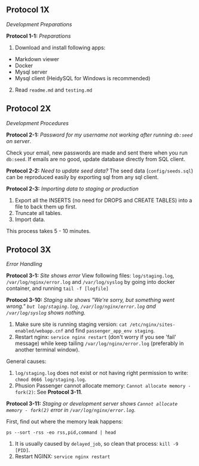 ## Protocol 1X
*Development Preparations*

**Protocol 1-1:**
*Preparations*
1. Download and install following apps:
  - Markdown viewer
  - Docker
  - Mysql server
  - Mysql client (HeidySQL for Windows is recommended)
2. Read `readme.md` and `testing.md`

## Protocol 2X
*Development Procedures*

**Protocol 2-1:**
*Password for my username not working after running `db:seed` on server*.

Check your email, new passwords are made and sent there when you run `db:seed`.
If emails are no good, update database directly from SQL client.

**Protocol 2-2:**
*Need to update seed data?*
The seed data (`config/seeds.sql`) can be reproduced easily by exporting sql from any sql client.

**Protocol 2-3:**
*Importing data to staging or production*
1. Export all the INSERTS (no need for DROPS and CREATE TABLES) into a file to back them up first.
2. Truncate all tables.
3. Import data.

This process takes 5 - 10 minutes.

## Protocol 3X
*Error Handling*

**Protocol 3-1:**
*Site shows error*
View following files: `log/staging.log`, `/var/log/nginx/error.log` and `/var/log/syslog`
by going into docker container, and running `tail -f [logfile]`

**Protocol 3-10:**
*Staging site shows "We're sorry, but something went wrong." `but log/staging.log`, `/var/log/nginx/error.log` and
`/var/log/syslog` shows nothing.*

1. Make sure site is running staging version: `cat /etc/nginx/sites-enabled/webapp.cnf` and find `passenger_app_env staging`.
2. Restart nginx: `service nginx restart` (don't worry if you see 'fail' message) while keep tailing `/var/log/nginx/error.log`
   (preferably in another terminal window).

General causes:
1. `log/staging.log` does not exist or not having right permission to write: `chmod 0666 log/staging.log`.
2. Phusion Passenger cannot allocate memory: `Cannot allocate memory - fork(2)`: See **Protocol 3-11**.

**Protocol 3-11:**
*Staging or development server shows `Cannot allocate memory - fork(2)` error in `/var/log/nginx/error.log`.*

First, find out where the memory leak happens:

`ps --sort -rss -eo rss,pid,command | head`

1. It is usually caused by `delayed_job`, so clean that process: `kill -9 [PID]`.
2. Restart NGINX: `service nginx restart`